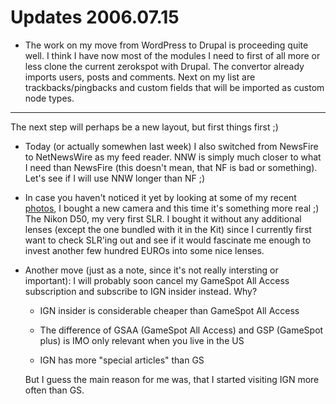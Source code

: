 # Updates 2006.07.15

* The work on my move from WordPress to Drupal is proceeding quite well. I think I have now most of the modules I need to first of all more or less clone the current zerokspot with Drupal. The convertor already imports users, posts and comments. Next on my list are trackbacks/pingbacks and custom fields that will be imported as custom node types.

-------------------------------



  The next step will perhaps be a new layout, but first things first ;)

* Today (or actually somewhen last week) I also switched from NewsFire to NetNewsWire as my feed reader. NNW is simply much closer to what I need than NewsFire (this doesn't mean, that NF is bad or something). Let's see if I will use NNW longer than NF ;)



* In case you haven't noticed it yet by looking at some of my recent [photos](http://flickr.com/photos/zerok/), I bought a new camera and this time it's something more real ;) The Nikon D50, my very first SLR. I bought it without any additional lenses (except the one bundled with it in the Kit) since I currently first want to check SLR'ing out and see if it would fascinate me enough to invest another few hundred EUROs into some nice lenses.



* Another move (just as a note, since it's not really intersting or important): I will probably soon cancel my GameSpot All Access subscription and subscribe to IGN insider instead. Why?

	* IGN insider is considerable cheaper than GameSpot All Access

	* The difference of GSAA (GameSpot All Access) and GSP (GameSpot plus) is IMO only relevant when you live in the US

	* IGN has more "special articles" than GS

	

  But I guess the main reason for me was, that I started visiting IGN more often than GS.